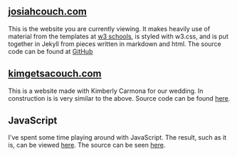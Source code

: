
## [josiahcouch.com](https://josiahcouch.com)

This is the website you are currently viewing. It makes heavily use of material from the templates at [w3 schools](https://www.w3schools.com/w3css/w3css_templates.asp), is styled with w3.css, and is put together in Jekyll from pieces written in markdown and html. The source code can be found at [GitHub](https://github.com/IosiaLectus/iosialectus.github.io)

## [kimgetsacouch.com](https://kimgetsacouch)

This is a website made with Kimberly Carmona for our wedding. In construction is is very similar to the above. Source code can be found [here](https://github.com/IosiaLectus/kimgetsacouch).

## JavaScript

I've spent some time playing around with JavaScript. The result, such as it is, can be viewed [here](josiahcouch.com/playingwithjavascript). The source can be seen [here](https://github.com/IosiaLectus/playingwithjavascript).

